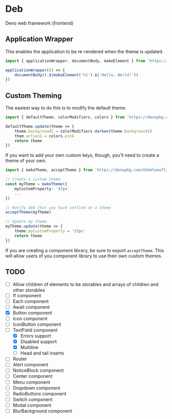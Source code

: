 # Deb

Deno web framework (frontend)

## Application Wrapper

This enables the application to be re-rendered when the theme is updated.

```ts
import { applicationWrapper, documentBody, makeElement } from 'https://denopkg.com/Vehmloewff/deb@v0/mod.ts'

applicationWrapper(() => {
	documentBody().$(makeElement('h1').$('Hello, World!'))
})
```

## Custom Theming

The easiest way to do this is to modify the default theme.

```ts
import { defaultTheme, colorModifiers, colors } from 'https://denopkg.com/Vehmloewff/deb@v0/mod.ts'

defaultTheme.update(theme => {
	theme.background1 = colorModifiers.darken(theme.background1)
	them.action1 = colors.pink
	return theme
})
```

If you want to add your own custom keys, though, you'll need to create a theme of your own.

```ts
import { makeTheme, acceptTheme } from 'https://denopkg.com/Vehmloewff/deb@v0/mod.ts'

// Create a custom theme
const myTheme = makeTheme({
	myCustomProperty: '47px'
	...
})

// Notify deb that you have settled on a theme
acceptTheme(myTheme)

// Update my theme
myTheme.update(theme => {
	theme.myCustomProperty = '23px'
	return theme
})
```

If you are creating a component library, be sure to export `acceptTheme`. This will allow users of you component library to use their own custom themes.

## TODO

-   [ ] Allow children of elements to be storables and arrays of children and other storables
-   [ ] If component
-   [ ] Each component
-   [ ] Await component
-   [x] Button component
-   [ ] Icon component
-   [ ] IconButton component
-   [ ] TextField component
    -   [x] Errors support
    -   [x] Disabled support
    -   [x] Multiline
    -   [ ] Head and tail inserts
-   [ ] Router
-   [ ] Alert component
-   [ ] NoticeBlock component
-   [ ] Center component
-   [ ] Menu component
-   [ ] Dropdown component
-   [ ] RadioButtons component
-   [ ] Switch component
-   [ ] Modal component
-   [ ] BlurBackground component
